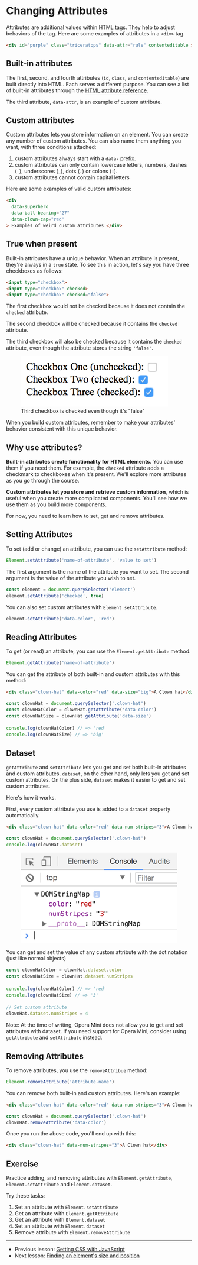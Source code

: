 # Changing Attributes

Attributes are additional values within HTML tags. They help to adjust behaviors of the tag. Here are some examples of attributes in a `<div>` tag.

```html
<div id="purple" class="triceratops" data-attr="rule" contenteditable >Any tag can contain multiple attributes!</div>
```

## Built-in attributes

The first, second, and fourth attributes (`id`, `class`, and `contenteditable`) are built directly into HTML. Each serves a different purpose. You can see a list of built-in attributes through the [HTML attribute reference](https://developer.mozilla.org/en-US/docs/Web/HTML/Attributes).

The third attribute, `data-attr`, is an example of custom attribute.

## Custom attributes

Custom attributes lets you store information on an element. You can create any number of custom attributes. You can also name them anything you want, with three conditions attached:

1. custom attributes always start with a `data-` prefix.
2. custom attributes can only contain lowercase letters, numbers, dashes (`-`), underscores (`_`), dots (`.`) or colons (`:`).
3. custom attributes cannot contain capital letters

Here are some examples of valid custom attributes:

```html
<div
  data-superhero
  data-ball-bearing="27"
  data-clown-cap="red"
> Examples of weird custom attributes </div>
```

## True when present

Built-in attributes have a unique behavior. When an attribute is present, they're always in a `true` state. To see this in action, let's say you have three checkboxes as follows:

```html
<input type="checkbox">
<input type="checkbox" checked>
<input type="checkbox" checked="false">
```

The first checkbox would not be checked because it does not contain the `checked` attribute.

The second checkbox will be checked because it contains the `checked` attribute.

The third checkbox will also be checked because it contains the `checked` attribute, even though the attribute stores the string `'false'`.

<figure>
  <img src="../../images/dom-basics/attributes/checkbox.png" alt="Third checkbox is checked even though it's false">
  <figcaption>Third checkbox is checked even though it's "false"</figcaption>
</figure>

When you build custom attributes, remember to make your attributes' behavior consistent with this unique behavior.

## Why use attributes?

**Built-in attributes create functionality for HTML elements.** You can use them if you need them. For example, the `checked` attribute adds a checkmark to checkboxes when it's present. We'll explore more attributes as you go through the course.

**Custom attributes let you store and retrieve custom information**, which is useful when you create more complicated components. You'll see how we use them as you build more components.

For now, you need to learn how to set, get and remove attributes.

## Setting Attributes

To set (add or change) an attribute, you can use the `setAttribute` method:

```js
Element.setAttribute('name-of-attribute', 'value to set')
```

The first argument is the name of the attribute you want to set. The second argument is the value of the attribute you wish to set.

```js
const element = document.querySelector('element')
element.setAttribute('checked', true)
```

You can also set custom attributes with `Element.setAttribute`.

```js
element.setAttribute('data-color', 'red')
```

## Reading Attributes

To get (or read) an attribute, you can use the `Element.getAttribute` method.

```js
Element.getAttribute('name-of-attribute')
```

You can get the attribute of both built-in and custom attributes with this method:

```html
<div class="clown-hat" data-color="red" data-size="big">A Clown hat</div>
```

```js
const clownHat = document.querySelector('.clown-hat')
const clownHatColor = clownHat.getAttribute('data-color')
const clownHatSize = clownHat.getAttribute('data-size')

console.log(clownHatColor) // => 'red'
console.log(clownHatSize) // => 'big'
```

## Dataset

`getAttribute` and `setAttribute` lets you get and set both built-in attributes and custom attributes. `dataset`, on the other hand, only lets you get and set custom attributes. On the plus side, `dataset` makes it easier to get and set custom attributes.

Here's how it works.

First, every custom attribute you use is added to a `dataset` property automatically.

```html
<div class="clown-hat" data-color="red" data-num-stripes="3">A Clown hat</div>
```

```js
const clownHat = document.querySelector('.clown-hat')
console.log(clownHat.dataset)
```

<figure>
  <img src="../../images/dom-basics/attributes/dataset.png" alt="">
  <figcaption></figcaption>
</figure>

You can get and set the value of any custom attribute with the dot notation (just like normal objects)

```js
const clownHatColor = clownHat.dataset.color
const clownHatSize = clownHat.dataset.numStripes

console.log(clownHatColor) // => 'red'
console.log(clownHatSize) // => '3'

// Set custom attribute
clownHat.dataset.numStripes = 4
```

Note: At the time of writing, Opera Mini does not allow you to get and set attributes with dataset. If you need support for Opera Mini, consider using `getAttribute` and `setAttribute` instead.

## Removing Attributes

To remove attributes, you use the `removeAttribue` method:

```js
Element.removeAttribute('attribute-name')
```

You can remove both built-in and custom attributes. Here's an example:

```html
<div class="clown-hat" data-color="red" data-num-stripes="3">A Clown hat</div>
```

```js
const clownHat = document.querySelector('.clown-hat')
clownHat.removeAttribute('data-color')
```

Once you run the above code, you'll end up with this:

```html
<div class="clown-hat" data-num-stripes="3">A Clown hat</div>
```

## Exercise

Practice adding, and removing attributes with `Element.getAttribute`, `Element.setAttribute` and `Element.dataset`.

Try these tasks:

1. Set an attribute with `Element.setAttribute`
2. Get an attribute with `Element.getAttribute`
3. Get an attribute with `Element.dataset`
4. Set an attribute with `Element.dataset`
5. Remove attribute with `Element.removeAttribute`

---

- Previous lesson: [Getting CSS with JavaScript](03.getting-css.md)
- Next lesson: [Finding an element's size and position](05.finding-element-size-and-position.md)